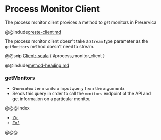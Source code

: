 # Process Monitor Client

The process monitor client provides a method to get monitors in Preservica

@@include[create-client.md](../../.includes/client/create-client.md)

The process monitor client doesn't take a `Stream` type parameter as the `getMonitors` method doesn't need to stream. 

@@snip [Clients.scala](../../../scala/examples/Clients.scala) { #process_monitor_client }

@@include[method-heading.md](../../.includes/client/method-heading.md)

### getMonitors
* Generates the monitors input query from the arguments.
* Sends this query in order to call the `monitors` endpoint of the API and get information on a particular monitor.

@@@ index

* [Zio](zio.md)
* [Fs2](fs2.md)

@@@
